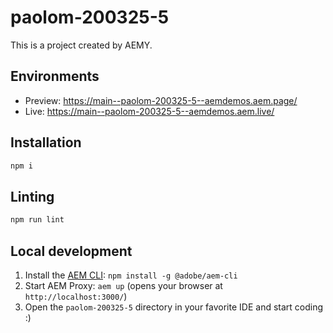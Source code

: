 # paolom-200325-5

This is a project created by AEMY.

## Environments

- Preview: https://main--paolom-200325-5--aemdemos.aem.page/
- Live: https://main--paolom-200325-5--aemdemos.aem.live/

## Installation

```sh
npm i
```

## Linting

```sh
npm run lint
```

## Local development

1. Install the [AEM CLI](https://github.com/adobe/helix-cli): `npm install -g @adobe/aem-cli`
1. Start AEM Proxy: `aem up` (opens your browser at `http://localhost:3000/`)
1. Open the `paolom-200325-5` directory in your favorite IDE and start coding :)